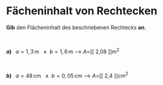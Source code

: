 <!--
version:  0.0.1

language: de

@style
input {
    text-align: center;
}
@end

formula: \carry   \textcolor{red}{\scriptsize #1}
formula: \digit   \rlap{\carry{#1}}\phantom{#2}#2
formula: \permil  \text{‰}

import: https://raw.githubusercontent.com/LiaTemplates/Tikz-Jax/main/README.md

script: https://cdn.jsdelivr.net/gh/LiaTemplates/Tikz-Jax@main/dist/index.js


tags: Rechteck, Dezimalzahlen, Länge, Fläche, leicht, niedrig, Angeben

comment: Berechne den Flächeninhalt einer rechteckigen Fläche.

author: Martin Lommatzsch

-->




# Fächeninhalt von Rechtecken


**Gib** den Flächeninhalt des beschriebenen Rechtecks **an**.

<br>


__$a)\;\;$__ $a=1,3\,$m $\;\;\wedge\;\; b=1,6\,$m
--> $A=$[[  2,08  ]]m$^2$

<br>

__$b)\;\;$__ $a=48\,$cm $\;\;\wedge\;\; b=0,05\,$cm
--> $A=$[[  2,4  ]]cm$^2$





<br>
<br>
<br>
<br>
<br>